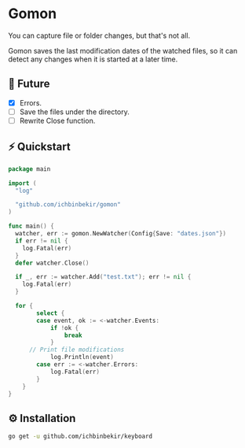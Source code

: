 # Gomon

You can capture file or folder changes, but that's not all.

Gomon saves the last modification dates of the watched files, so it can detect any changes when it is started at a later time.

## 🎯 Future

- [x] Errors.
- [ ] Save the files under the directory.
- [ ] Rewrite Close function.

## ⚡️ Quickstart

```go
package main

import (
  "log"

  "github.com/ichbinbekir/gomon"
)

func main() {
  watcher, err := gomon.NewWatcher(Config{Save: "dates.json"})
  if err != nil {
    log.Fatal(err)
  }
  defer watcher.Close()

  if _, err := watcher.Add("test.txt"); err != nil {
    log.Fatal(err)
  }

  for {
		select {
		case event, ok := <-watcher.Events:
			if !ok {
				break
			}
      // Print file modifications
			log.Println(event)
		case err := <-watcher.Errors:
			log.Fatal(err)
		}
	}
}
```

## ⚙️ Installation

```bash
go get -u github.com/ichbinbekir/keyboard
```
